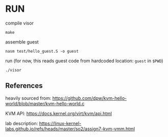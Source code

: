 # RUN 
compile visor
```
make
```

assemble guest
```
nasm test/hello_guest.S -o guest
```

run (for now, this reads guest code from hardcoded location: `guest` in `$PWD`)
```
./visor
```

## References
heavily sourced from: https://github.com/dpw/kvm-hello-world/blob/master/kvm-hello-world.c

KVM API: https://docs.kernel.org/virt/kvm/api.html

lab description: https://linux-kernel-labs.github.io/refs/heads/master/so2/assign7-kvm-vmm.html

